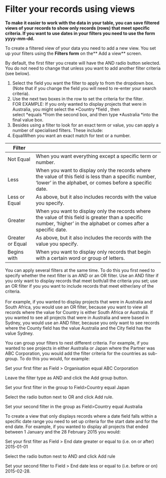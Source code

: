 

# Filter your records using views

**To make it easier to work with the data in your table, you can save filtered views of your records to show only records (rows) that meet specific criteria. If you want to use dates in your filters you need to use the form yyyy-mm-dd.**

To create a filtered view of your data you need to add a new view. You set up your filters using the&nbsp;**Filters form** on the**&nbsp;Add a view**&nbsp;screen.

By default, the first filter you create will have the AND radio button selected. You do not need to change that unless you want to add another filter criteria (see below).

1. Select the field you want the filter to apply to from the dropdown box. (Note that if you change the field you will need to re-enter your search criteria).
2. Use the next two boxes in the row to set the criteria for the filter.
   <br>FOR EXAMPLE: If you only wanted to display projects that were in Australia, you might select the *Country&nbsp;*field , then select&nbsp;*equals&nbsp;*from the second box, and then type&nbsp;*Australia&nbsp;*into the final value box.
3. Besides using a filter to look for an exact term or value, you can apply a number of specialised filters. These include:
4. EqualWhen you want an exact match for text or a number.

| Filter | &nbsp; |
| --- | --- |
| Not Equal | When you want everything except a specific term or number. |
| Less | When you want to display only the records where the value of this field is less than a specific number, ‘lower’ in the alphabet, or comes before a specific date. |
| Less or Equal | As above, but it also includes records with the value you specify. |
| Greater | When you want to display only the records where the value of this field is greater than a specific number, ‘higher’ in the alphabet or comes after a specific date. |
| Greater or Equal | As above, but it also includes the records with the value you specify. |
| Begins with | When you want to display only records that begin with a certain word or group of letters. |

You can apply several filters at the same time. To do this you first need to specify whether the next filter is an AND or an OR filter. Use an AND filter if you only want to display records that meet both/all the criteria you set; use an OR filter if you you want to include records that meet either/any of the criteria.
<br>
<br>For example, if you wanted to display projects that were in Australia and South Africa, you would use an OR filter, because you want to view all records where the value for Country is either South Africa or Australia. If you wanted to see all projects that were in Australia and were based in Sydney, you would use an AND filter, because you only want to see records where the County field has the value Australia and the City field has the value Sydney.

You can group your filters to nest different criteria. For example, if you wanted to see projects in either Australia or Japan where the Partner was ABC Corporation, you would add the filter criteria for the countries as sub-group. To do this you would, for example:

Set your first filter as Field &gt; Organisation equal ABC Corporation

Leave the filter type as AND and click the Add group button.

Set your first filter in the group to Field&gt;Country equal Japan

Select the radio button next to OR and click Add rule.

Set your second filter in the group as Field&gt;Country equal Australia

To create a view that only displays records where a date field falls within a specific date range you need to set up criteria for the start date and for the end date. For example, if you wanted to display all projects that ended between 1 January and the 28 February 2015 you would:

Set your first filter as Field &gt; End date greater or equal to (i.e. on or after) 2015-01-01

Select the radio button nest to AND and click Add rule

Set your second filter to Field &gt; End date less or equal to (i.e. before or on) 2015-02-28.